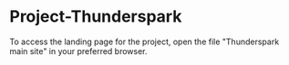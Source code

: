 # Project-Thunderspark
To access the landing page for the project, open the file "Thunderspark main site" in your preferred browser.
